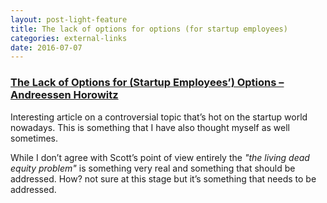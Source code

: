 ```yaml
---
layout: post-light-feature
title: The lack of options for options (for startup employees)
categories: external-links
date: 2016-07-07
---
```


### [The Lack of Options for (Startup Employees’) Options – Andreessen Horowitz](https://a16z.com/2016/06/23/options-timing/)

Interesting article on a controversial topic that’s hot on the startup world nowadays. This is something that I have also thought myself as well sometimes.

While I don’t agree with Scott’s point of view entirely the *"the living dead equity problem"* is something very real and something that should be addressed. How? not sure at this stage but it’s something that needs to be addressed.

